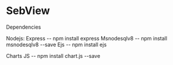 # SebView

Dependencies

  Nodejs:
  Express -- npm install express
  Msnodesqlv8   -- npm install msnodesqlv8 --save
  Ejs     -- npm install ejs
  
  Charts JS -- npm install chart.js --save
  
